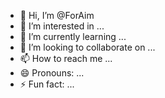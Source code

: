 - 👋 Hi, I’m @ForAim
- 👀 I’m interested in ...
- 🌱 I’m currently learning ...
- 💞️ I’m looking to collaborate on ...
- 📫 How to reach me ...
- 😄 Pronouns: ...
- ⚡ Fun fact: ...

<!---
ForAim/ForAim is a ✨ special ✨ repository because its `README.md` (this file) appears on your GitHub profile.
You can click the Preview link to take a look at your changes.
--->

